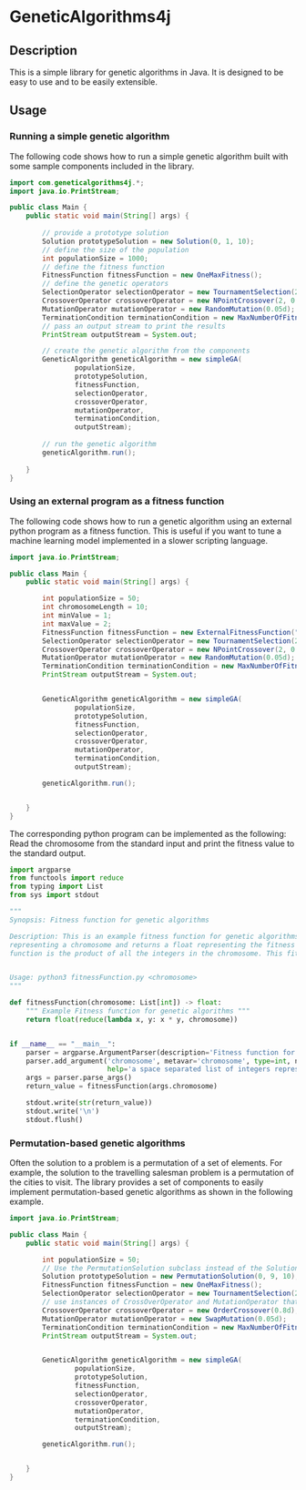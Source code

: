 # GeneticAlgorithms4j

## Description

This is a simple library for genetic algorithms in Java. It is designed to be easy to use and to be easily extensible.

## Usage

### Running a simple genetic algorithm

The following code shows how to run a simple genetic algorithm built with some sample components included in the library.

```java
import com.geneticalgorithms4j.*;
import java.io.PrintStream;

public class Main {
    public static void main(String[] args) {
        
        // provide a prototype solution
        Solution prototypeSolution = new Solution(0, 1, 10);
        // define the size of the population
        int populationSize = 1000;
        // define the fitness function
        FitnessFunction fitnessFunction = new OneMaxFitness();
        // define the genetic operators
        SelectionOperator selectionOperator = new TournamentSelection(2);
        CrossoverOperator crossoverOperator = new NPointCrossover(2, 0.8d);
        MutationOperator mutationOperator = new RandomMutation(0.05d);
        TerminationCondition terminationCondition = new MaxNumberOfFitnessEvaluations(1_000_000);
        // pass an output stream to print the results
        PrintStream outputStream = System.out;

        // create the genetic algorithm from the components
        GeneticAlgorithm geneticAlgorithm = new simpleGA(
                populationSize,
                prototypeSolution,
                fitnessFunction,
                selectionOperator,
                crossoverOperator,
                mutationOperator,
                terminationCondition,
                outputStream);
        
        // run the genetic algorithm
        geneticAlgorithm.run();
        
    }
}
```

### Using an external program as a fitness function 

The following code shows how to run a genetic algorithm using an external python program as a fitness function.
This is useful if you want to tune a machine learning model implemented in a slower scripting language.

```java
import java.io.PrintStream;

public class Main {
    public static void main(String[] args) {

        int populationSize = 50;
        int chromosomeLength = 10;
        int minValue = 1;
        int maxValue = 2;
        FitnessFunction fitnessFunction = new ExternalFitnessFunction("/usr/bin/python3", "./src/fitnessFunction.py");
        SelectionOperator selectionOperator = new TournamentSelection(2);
        CrossoverOperator crossoverOperator = new NPointCrossover(2, 0.8d);
        MutationOperator mutationOperator = new RandomMutation(0.05d);
        TerminationCondition terminationCondition = new MaxNumberOfFitnessEvaluations(1_000);
        PrintStream outputStream = System.out;


        GeneticAlgorithm geneticAlgorithm = new simpleGA(
                populationSize,
                prototypeSolution,
                fitnessFunction,
                selectionOperator,
                crossoverOperator,
                mutationOperator,
                terminationCondition,
                outputStream);

        geneticAlgorithm.run();


    }
}
```

The corresponding python program can be implemented as the following:
Read the chromosome from the standard input and print the fitness value to the standard output.

```python
import argparse
from functools import reduce
from typing import List
from sys import stdout

"""
Synopsis: Fitness function for genetic algorithms

Description: This is an example fitness function for genetic algorithms. It takes a list of integers
representing a chromosome and returns a float representing the fitness of the chromosome. The fitness
function is the product of all the integers in the chromosome. This fitness function is used in the


Usage: python3 fitnessFunction.py <chromosome>
"""

def fitnessFunction(chromosome: List[int]) -> float:
    """ Example Fitness function for genetic algorithms """
    return float(reduce(lambda x, y: x * y, chromosome))


if __name__ == "__main__":
    parser = argparse.ArgumentParser(description='Fitness function for genetic algorithms')
    parser.add_argument('chromosome', metavar='chromosome', type=int, nargs='+',
                        help='a space separated list of integers representing the chromosome')
    args = parser.parse_args()
    return_value = fitnessFunction(args.chromosome)

    stdout.write(str(return_value))
    stdout.write('\n')
    stdout.flush()
```

### Permutation-based genetic algorithms

Often the solution to a problem is a permutation of a set of elements. 
For example, the solution to the travelling salesman problem is a permutation of the cities to visit. 
The library provides a set of components to easily implement permutation-based genetic algorithms as shown in the following example.

```java
import java.io.PrintStream;

public class Main {
    public static void main(String[] args) {

        int populationSize = 50;
        // Use the PermutationSolution subclass instead of the Solution class
        Solution prototypeSolution = new PermutationSolution(0, 9, 10);
        FitnessFunction fitnessFunction = new OneMaxFitness();
        SelectionOperator selectionOperator = new TournamentSelection(2);
        // use instances of CrossOverOperator and MutationOperator that work with permutations
        CrossoverOperator crossoverOperator = new OrderCrossover(0.8d);
        MutationOperator mutationOperator = new SwapMutation(0.05d);
        TerminationCondition terminationCondition = new MaxNumberOfFitnessEvaluations(1_000);
        PrintStream outputStream = System.out;


        GeneticAlgorithm geneticAlgorithm = new simpleGA(
                populationSize,
                prototypeSolution,
                fitnessFunction,
                selectionOperator,
                crossoverOperator,
                mutationOperator,
                terminationCondition,
                outputStream);

        geneticAlgorithm.run();


    }
}
```